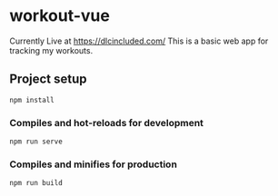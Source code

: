 # workout-vue
Currently Live at https://dlcincluded.com/
This is a basic web app for tracking my workouts.

## Project setup
```
npm install
```

### Compiles and hot-reloads for development
```
npm run serve
```

### Compiles and minifies for production
```
npm run build
```

